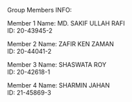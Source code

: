 Group Members INFO:

Member 1
Name: MD. SAKIF ULLAH RAFI   
ID: 20-43945-2

Member 2
Name: ZAFIR KEN ZAMAN   
ID: 20-44041-2

Member 3
Name: SHASWATA ROY    
ID: 20-42618-1

Member 4
Name: SHARMIN JAHAN    
ID: 21-45869-3
